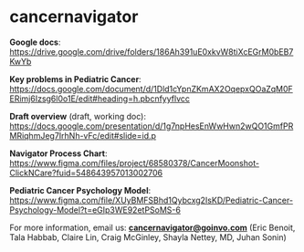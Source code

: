 # cancernavigator

**Google docs**:
https://drive.google.com/drive/folders/186Ah391uE0xkvW8tiXcEGrM0bEB7KwYb

**Key problems in Pediatric Cancer**:
https://docs.google.com/document/d/1Dld1cYpnZKmAX2OqepxQOaZqM0FERimj6Izsg6l0o1E/edit#heading=h.pbcnfyyflvcc

**Draft overview** (draft, working doc):
https://docs.google.com/presentation/d/1g7npHesEnWwHwn2wQO1GmfPRMRiqhmJeg7IrhNh-vFc/edit#slide=id.p

**Navigator Process Chart**:
https://www.figma.com/files/project/68580378/CancerMoonshot-ClickNCare?fuid=548643957013002706

**Pediatric  Cancer Psychology Model**:
https://www.figma.com/file/XUyBMFSBhd1Qybcxg2IsKD/Pediatric-Cancer-Psychology-Model?t=eGIp3WE92etPSoMS-6



For more information, email us: **cancernavigator@goinvo.com**
(Eric Benoit, Tala Habbab, Claire Lin, Craig McGinley, Shayla Nettey, MD, Juhan Sonin)
